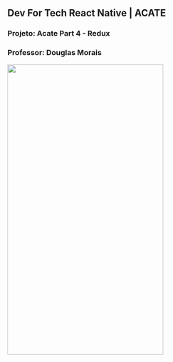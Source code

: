 ## Dev For Tech React Native | ACATE
### Projeto: Acate Part 4 - Redux
### Professor: Douglas Morais

<div>
<img src="https://user-images.githubusercontent.com/29000780/186708761-e4abec87-a1a5-4bb1-8fe8-383b978d9ceb.png" width="350" height="650"/> 
</div>
